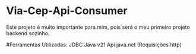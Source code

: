 # Via-Cep-Api-Consumer

Este projeto é muito importante para mim, pois será o meu primeiro projeto backend sozinho.

#Ferramentas Utilizadas:
JDBC
Java v21
Api java.net (Requisições http)
